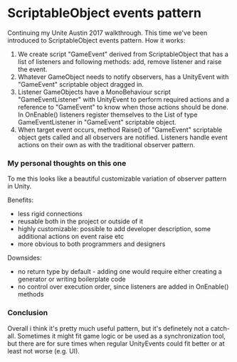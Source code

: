 # ScriptableObject events pattern
Continuing my Unite Austin 2017 walkthrough. This time we've been introduced to ScriptableObject events pattern. How it works:
 
1. We create script "GameEvent" derived from ScriptableObject that has a list of listeners and following methods: add, remove listener and raise the event.
2. Whatever GameObject needs to notify observers, has a UnityEvent with "GameEvent" scriptable object dragged in.
3. Listener GameObjects have a MonoBehaviour script "GameEventListener" with UnityEvent to perform required actions and a reference to "GameEvent" to know when those actions should be done. In OnEnable() listeners register themselves to the List of type GameEventListener in "GameEvent" scriptable object.
4. When target event occurs, method Raise() of "GameEvent" scriptable object gets called and all observers are notified. Listeners handle event actions on their own as with the traditional observer pattern.

### My personal thoughts on this one

To me this looks like a beautiful customizable variation of observer pattern in Unity.

Benefits:
- less rigid connections
- reusable both in the project or outside of it
- highly customizable: possible to add developer description, some additional actions on event raise etc
- more obvious to both programmers and designers

Downsides:
- no return type by default - adding one would require either creating a generator or writing boilerplate code
- no control over execution order, since listeners are added in OnEnable() methods

### Conclusion
Overall i think it's pretty much useful pattern, but it's definetely not a catch-all. Sometimes it might fit game logic or be used as a synchronization tool, but there are for sure times when regular UnityEvents could fit better or at least not worse (e.g. UI). 

